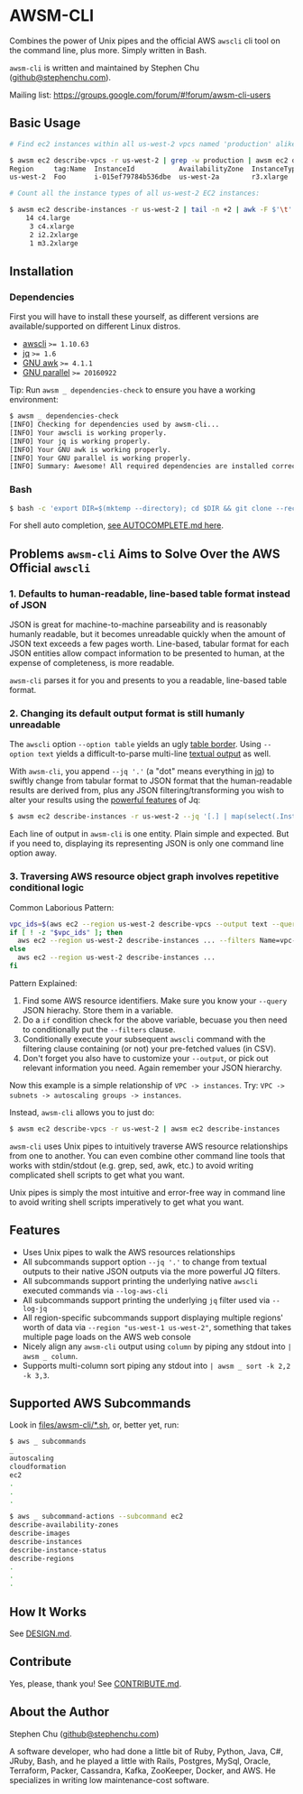 # AWSM-CLI

Combines the power of Unix pipes and the official AWS `awscli` cli tool on the command line, plus more. Simply written in Bash.

`awsm-cli` is written and maintained by Stephen Chu (github@stephenchu.com).

Mailing list: https://groups.google.com/forum/#!forum/awsm-cli-users

## Basic Usage

```sh
# Find ec2 instances within all us-west-2 vpcs named 'production' alike:

$ awsm ec2 describe-vpcs -r us-west-2 | grep -w production | awsm ec2 describe-instances
Region     tag:Name  InstanceId           AvailabilityZone  InstanceType  State    PublicIpAddress  PrivateIpAddress  PrivateDnsName                              VpcId         ImageId       LaunchTime                
us-west-2  Foo       i-015ef79784b536dbe  us-west-2a        r3.xlarge     running  n/a              10.42.17.213      ip-10-42-17-213.us-west-2.compute.internal  vpc-d85397bc  ami-1411c474  2016-08-24T20:39:01.000Z

# Count all the instance types of all us-west-2 EC2 instances:

$ awsm ec2 describe-instances -r us-west-2 | tail -n +2 | awk -F $'\t' '{ print $5 }' | sort | uniq -c
    14 c4.large
     3 c4.xlarge
     2 i2.2xlarge
     1 m3.2xlarge
```


## Installation

### Dependencies

First you will have to install these yourself, as different versions are available/supported on different Linux distros.

* [awscli](https://github.com/aws/aws-cli#installation) `>= 1.10.63`
* [jq](https://stedolan.github.io/jq/download/) `>= 1.6`
* [GNU awk](https://www.gnu.org/software/gawk/) `>= 4.1.1`
* [GNU parallel](https://www.gnu.org/software/parallel/) `>= 20160922`

Tip: Run `awsm _ dependencies-check` to ensure you have a working environment:

```sh
$ awsm _ dependencies-check
[INFO] Checking for dependencies used by awsm-cli...
[INFO] Your awscli is working properly.
[INFO] Your jq is working properly.
[INFO] Your GNU awk is working properly.
[INFO] Your GNU parallel is working properly.
[INFO] Summary: Awesome! All required dependencies are installed correctly. Enjoy awsm-cli!
```

### Bash

```sh
$ bash -c 'export DIR=$(mktemp --directory); cd $DIR && git clone --recursive https://github.com/stephenchu/awsm-cli.git .; mv files/* /usr/local/bin/'
```

For shell auto completion, [see AUTOCOMPLETE.md here](docs/AUTOCOMPLETE.md).

## Problems `awsm-cli` Aims to Solve Over the AWS Official `awscli`

### 1. Defaults to human-readable, line-based table format instead of JSON

JSON is great for machine-to-machine parseability and is reasonably humanly readable, but it becomes unreadable quickly when the amount of JSON text exceeds a few pages worth. Line-based, tabular format for each JSON entities allow compact information to be presented to human, at the expense of completeness, is more readable.

`awsm-cli` parses it for you and presents to you a readable, line-based table format.

### 2. Changing its default output format is still humanly unreadable

The `awscli` option `--option table` yields an ugly [table border](http://docs.aws.amazon.com/cli/latest/userguide/controlling-output.html#table-output). Using `--option text` yields a difficult-to-parse multi-line [textual output](http://docs.aws.amazon.com/cli/latest/userguide/controlling-output.html#text-output) as well.

With `awsm-cli`, you append `--jq '.'` (a "dot" means everything in [jq](https://stedolan.github.io/jq/tutorial/)) to swiftly change from tabular format to JSON format that the human-readable results are derived from, plus any JSON filtering/transforming you wish to alter your results using the [powerful features](https://stedolan.github.io/jq/manual/) of Jq:

```sh
$ awsm ec2 describe-instances -r us-west-2 --jq '[.] | map(select(.InstanceType == "t2.small"))'
```

Each line of output in `awsm-cli` is one entity. Plain simple and expected. But if you need to, displaying its representing JSON is only one command line option away.

### 3. Traversing AWS resource object graph involves repetitive conditional logic

Common Laborious Pattern:

```sh
vpc_ids=$(aws ec2 --region us-west-2 describe-vpcs --output text --query 'Vpcs[*].VpcId')
if [ ! -z "$vpc_ids" ]; then
  aws ec2 --region us-west-2 describe-instances ... --filters Name=vpc-id,Values=$(tr $'\t' ',' <<< "$vpc_ids")
else
  aws ec2 --region us-west-2 describe-instances ...
fi
```

Pattern Explained:

1. Find some AWS resource identifiers. Make sure you know your `--query` JSON hierachy. Store them in a variable.
1. Do a `if` condition check for the above variable, becuase you then need to conditionally put the `--filters` clause.
1. Conditionally execute your subsequent `awscli` command with the filtering clause containing (or not) your pre-fetched values (in CSV).
1. Don't forget you also have to customize your `--output`, or pick out relevant information you need. Again remember your JSON hierarchy.

Now this example is a simple relationship of `VPC -> instances`. Try: `VPC -> subnets -> autoscaling groups -> instances`.

Instead, `awsm-cli` allows you to just do:

```sh
$ awsm ec2 describe-vpcs -r us-west-2 | awsm ec2 describe-instances
```

`awsm-cli` uses Unix pipes to intuitively traverse AWS resource relationships from one to another. You can even combine other command line tools that works with stdin/stdout (e.g. grep, sed, awk, etc.) to avoid writing complicated shell scripts to get what you want.

Unix pipes is simply the most intuitive and error-free way in command line to avoid writing shell scripts imperatively to get what you want.


## Features

* Uses Unix pipes to walk the AWS resources relationships
* All subcommands support option `--jq '.'` to change from textual outputs to their native JSON outputs via the more powerful JQ filters.
* All subcommands support printing the underlying native `awscli` executed commands via `--log-aws-cli`
* All subcommands support printing the underlying `jq` filter used via `--log-jq`
* All region-specific subcommands support displaying multiple regions' worth of data via `--region "us-west-1 us-west-2"`, something that takes multiple page loads on the AWS web console
* Nicely align any `awsm-cli` output using `column` by piping any stdout into `| awsm _ column`.
* Supports multi-column sort piping any stdout into `| awsm _ sort -k 2,2 -k 3,3`.


## Supported AWS Subcommands

Look in [files/awsm-cli/*.sh](files/awsm-cli), or, better yet, run:

```sh
$ aws _ subcommands
_
autoscaling
cloudformation
ec2
.
.
.

$ aws _ subcommand-actions --subcommand ec2
describe-availability-zones
describe-images
describe-instances
describe-instance-status
describe-regions
.
.
.
```

## How It Works

See [DESIGN.md](docs/DESIGN.md).

## Contribute

Yes, please, thank you! See [CONTRIBUTE.md](docs/CONTRIBUTE.md).

## About the Author

Stephen Chu (github@stephenchu.com)

A software developer, who had done a little bit of Ruby, Python, Java, C#, JRuby, Bash, and he played a little with Rails, Postgres, MySql, Oracle, Terraform, Packer, Cassandra, Kafka, ZooKeeper, Docker, and AWS. He specializes in writing low maintenance-cost software.
